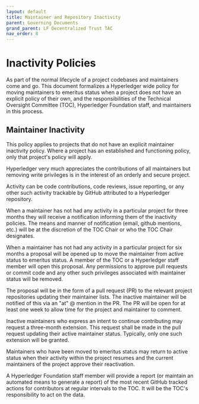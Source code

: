 ```yaml
---
layout: default
title: Maintainer and Repository Inactivity
parent: Governing Documents
grand_parent: LF Decentralized Trust TAC
nav_order: 8
---
```

[//]: # (SPDX-License-Identifier: CC-BY-4.0)

# Inactivity Policies

As part of the normal lifecycle of a project codebases and maintainers come and go. This document formalizes a Hyperledger wide policy for moving maintainers to emeritus status when a project does not have an explicit policy of their own, and the responsibilities of the Technical Oversight Committee (TOC), Hyperledger Foundation staff, and maintainers in this process.

## Maintainer Inactivity

This policy applies to projects that do not have an explicit maintainer inactivity policy. Where a project has an established and functioning policy, only that project's policy will apply.

Hyperledger very much appreciates the contributions of all maintainers but removing write privileges is in the interest of an orderly and secure project.

Activity can be code contributions, code reviews, issue reporting, or any other such activity trackable by GitHub attributed to a Hyperledger repository.

When a maintainer has not had any activity in a particular project for three months they will receive a notification informing them of the inactivity policies. The means and manner of notification (email, github mentions, etc.) will be at the discretion of the TOC Chair or who the TOC Chair designates. 

When a maintainer has not had any activity in a particular project for six months a proposal will be opened up to move the maintainer from active status to emeritus status. A member of the TOC or a Hyperledger staff member will open this proposal. Any permissions to approve pull requests or commit code and any other such privileges associated with maintainer status will be removed.

The proposal will be in the form of a pull request (PR) to the relevant project repositories updating their maintainer lists. The inactive maintainer will be notified of this via an "at" @ mention in the PR. The PR will be open for at least one week to allow time for the project and maintainer to comment.

Inactive maintainers who express an intent to continue contributing may request a three-month extension. This request shall be made in the pull request updating their active maintainer status. Typically, only one such extension will be granted.

Maintainers who have been moved to emeritus status may return to active status when their activity within the project resumes and the current maintainers of the project approve their reactivation.

A Hyperledger Foundation staff member will provide a report (or maintain an automated means to generate a report) of the most recent GitHub tracked actions for contributors at regular intervals to the TOC.  It will be the TOC's responsibility to act on the data.
